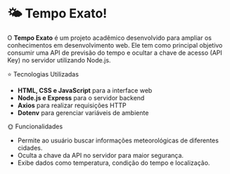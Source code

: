 # 🌤️ Tempo Exato! 
 O **Tempo Exato** é um projeto acadêmico desenvolvido para ampliar os conhecimentos em desenvolvimento web. Ele tem como principal objetivo consumir uma API de previsão do tempo e ocultar a chave de acesso (API Key) no servidor utilizando Node.js.

⭐ Tecnologias Utilizadas
- **HTML, CSS e JavaScript** para a interface web
- **Node.js e Express** para o servidor backend
- **Axios** para realizar requisições HTTP
- **Dotenv** para gerenciar variáveis de ambiente

🌞 Funcionalidades
- Permite ao usuário buscar informações meteorológicas de diferentes cidades.
- Oculta a chave da API no servidor para maior segurança.
- Exibe dados como temperatura, condição do tempo e localização.
